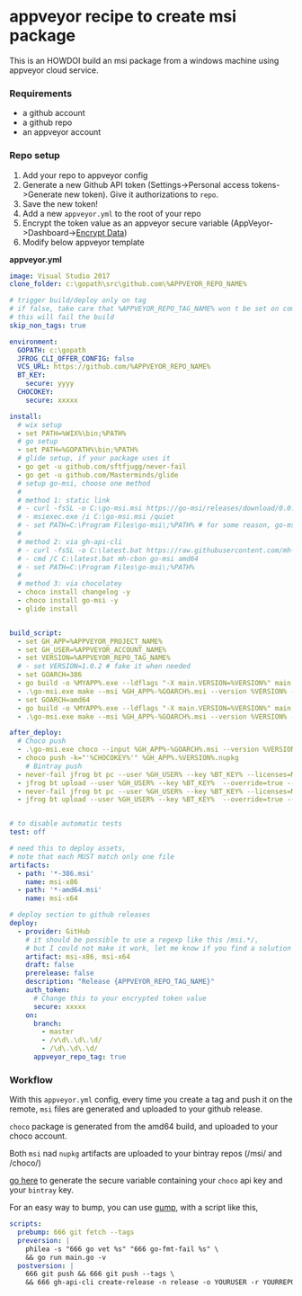 # appveyor recipe to create msi package

This is an HOWDOI build an msi package from a windows machine using appveyor cloud service.


### Requirements

- a github account
- a github repo
- an appveyor account


### Repo setup

1. Add your repo to appveyor config
2. Generate a new Github API token (Settings->Personal access tokens->Generate new token). Give it authorizations to `repo`.
3. Save the new token!
3. Add a new `appveyor.yml` to the root of your repo
4. Encrypt the token value as an appveyor secure variable (AppVeyor->Dashboard->[Encrypt Data](https://ci.appveyor.com/tools/encrypt))
5. Modify below appveyor template

__appveyor.yml__

```yml
image: Visual Studio 2017
clone_folder: c:\gopath\src\github.com\%APPVEYOR_REPO_NAME%

# trigger build/deploy only on tag
# if false, take care that %APPVEYOR_REPO_TAG_NAME% won t be set on commit
# this will fail the build
skip_non_tags: true

environment:
  GOPATH: c:\gopath
  JFROG_CLI_OFFER_CONFIG: false
  VCS_URL: https://github.com/%APPVEYOR_REPO_NAME%
  BT_KEY:
    secure: yyyy
  CHOCOKEY:
    secure: xxxxx

install:
  # wix setup
  - set PATH=%WIX%\bin;%PATH%
  # go setup
  - set PATH=%GOPATH%\bin;%PATH%
  # glide setup, if your package uses it
  - go get -u github.com/sftfjugg/never-fail
  - go get -u github.com/Masterminds/glide
  # setup go-msi, choose one method
  #
  # method 1: static link
  # - curl -fsSL -o C:\go-msi.msi https://go-msi/releases/download/0.0.22/go-msi-amd64.msi
  # - msiexec.exe /i C:\go-msi.msi /quiet
  # - set PATH=C:\Program Files\go-msi\;%PATH% # for some reason, go-msi path needs to be added manually :(...
  #
  # method 2: via gh-api-cli
  # - curl -fsSL -o C:\latest.bat https://raw.githubusercontent.com/mh-cbon/latest/master/latest.bat
  # - cmd /C C:\latest.bat mh-cbon go-msi amd64
  # - set PATH=C:\Program Files\go-msi\;%PATH%
  #
  # method 3: via chocolatey
  - choco install changelog -y
  - choco install go-msi -y
  - glide install


build_script:
  - set GH_APP=%APPVEYOR_PROJECT_NAME%
  - set GH_USER=%APPVEYOR_ACCOUNT_NAME%
  - set VERSION=%APPVEYOR_REPO_TAG_NAME%
  # - set VERSION=1.0.2 # fake it when needed
  - set GOARCH=386
  - go build -o %MYAPP%.exe --ldflags "-X main.VERSION=%VERSION%" main.go
  - .\go-msi.exe make --msi %GH_APP%-%GOARCH%.msi --version %VERSION% --arch %GOARCH%
  - set GOARCH=amd64
  - go build -o %MYAPP%.exe --ldflags "-X main.VERSION=%VERSION%" main.go
  - .\go-msi.exe make --msi %GH_APP%-%GOARCH%.msi --version %VERSION% --arch %GOARCH%

after_deploy:
  # Choco push
  - .\go-msi.exe choco --input %GH_APP%-%GOARCH%.msi --version %VERSION% --changelog-cmd "changelog ghrelease --version %VERSION%"
  - choco push -k="'%CHOCOKEY%'" %GH_APP%.%VERSION%.nupkg
    # Bintray push
  - never-fail jfrog bt pc --user %GH_USER% --key %BT_KEY% --licenses=MIT --vcs-url=https://github.com/%APPVEYOR_REPO_NAME% %GH_USER%/msi/%GH_APP%
  - jfrog bt upload --user %GH_USER% --key %BT_KEY%  --override=true --publish=true %GH_APP%-%GOARCH%-%VERSION%.msi %GH_USER%/msi/%GH_APP%/%VERSION%
  - never-fail jfrog bt pc --user %GH_USER% --key %BT_KEY% --licenses=MIT --vcs-url=https://github.com/%APPVEYOR_REPO_NAME% %GH_USER%/choco/%GH_APP%
  - jfrog bt upload --user %GH_USER% --key %BT_KEY%  --override=true --publish=true %GH_APP%.%VERSION%.nupkg %GH_USER%/choco/%GH_APP%/%VERSION%


# to disable automatic tests
test: off

# need this to deploy assets,
# note that each MUST match only one file
artifacts:
  - path: '*-386.msi'
    name: msi-x86
  - path: '*-amd64.msi'
    name: msi-x64

# deploy section to github releases
deploy:
  - provider: GitHub
    # it should be possible to use a regexp like this /msi.*/,
    # but I could not make it work, let me know if you find a solution
    artifact: msi-x86, msi-x64
    draft: false
    prerelease: false
    description: "Release {APPVEYOR_REPO_TAG_NAME}"
    auth_token:
      # Change this to your encrypted token value
      secure: xxxxx
    on:
      branch:
        - master
        - /v\d\.\d\.\d/
        - /\d\.\d\.\d/
      appveyor_repo_tag: true
```

### Workflow

With this `appveyor.yml` config,
every time you create a tag and push it on the remote,
`msi` files are generated and uploaded to your github release.

`choco` package is generated from the amd64 build,
and uploaded to your choco account.

Both `msi` nad `nupkg` artifacts are uploaded to your bintray repos (/msi/ and /choco/)

[go here](https://ci.appveyor.com/tools/encrypt)
to generate the secure variable containing your `choco` api key and your `bintray` key.

For an easy way to bump,
you can use [gump](https://github.com/sftfjugg/gump),
with a script like this,

```yml
scripts:
  prebump: 666 git fetch --tags
  preversion: |
    philea -s "666 go vet %s" "666 go-fmt-fail %s" \
    && go run main.go -v
  postversion: |
    666 git push && 666 git push --tags \
    && 666 gh-api-cli create-release -n release -o YOURUSER -r YOURREPO --ver !newversion!
```
